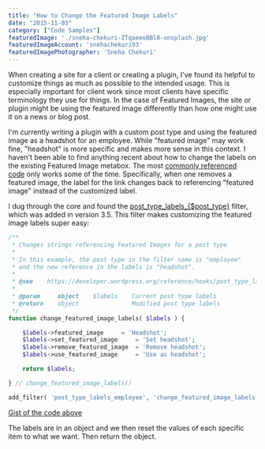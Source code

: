 ```yaml
---
title: "How to Change the Featured Image Labels"
date: "2015-11-03"
category: ["Code Samples"]
featuredImage: './sneha-chekuri-ZTqaeeoBBl8-unsplash.jpg'
featuredImageAccount: 'snehachekuri93'
featuredImagePhotographer: 'Sneha Chekuri'
---
```


When creating a site for a client or creating a plugin, I've found its helpful to customize things as much as possible to the intended usage. This is especially important for client work since most clients have specific terminology they use for things. In the case of Featured Images, the site or plugin might be using the featured image differently than how one might use it on a news or blog post.

I'm currently writing a plugin with a custom post type and using the featured image as a headshot for an employee. While "featured image" may work fine, "headshot" is more specific and makes more sense in this context. I haven't been able to find anything recent about how to change the labels on the existing Featured Image metabox. The most [commonly referenced code](http://themergency.com/featured-image-metabox-customization/) only works some of the time. Specifically, when one removes a featured image, the label for the link changes back to referencing "featured image" instead of the customized label.

I dug through the core and found the [post\_type\_labels\_{$post\_type}](https://developer.wordpress.org/reference/hooks/post_type_labels_post_type/) filter, which was added in version 3.5. This filter makes customizing the featured image labels super easy:

```php
/**
 * Changes strings referencing Featured Images for a post type
 * 
 * In this example, the post type in the filter name is "employee" 
 * and the new reference in the labels is "headshot".
 *
 * @see    https://developer.wordpress.org/reference/hooks/post_type_labels_post_type/
 *
 * @param     object    $labels    Current post type labels
 * @return    object               Modified post type labels
 */
function change_featured_image_labels( $labels ) {

    $labels->featured_image 	= 'Headshot';
    $labels->set_featured_image 	= 'Set headshot';
    $labels->remove_featured_image 	= 'Remove headshot';
    $labels->use_featured_image 	= 'Use as headshot';

    return $labels;

} // change_featured_image_labels()

add_filter( 'post_type_labels_employee', 'change_featured_image_labels', 10, 1 );
```

[Gist of the code above](https://gist.github.com/slushman/454cc8b26c330727df13)

The labels are in an object and we then reset the values of each specific item to what we want. Then return the object.
